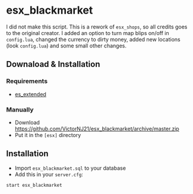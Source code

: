 # esx_blackmarket
I did not make this script. This is a rework of ```esx_shops```, so all credits goes to the original creator. I added an option to turn map blips on/off in ```config.lua```, changed the currency to dirty money, added new locations (look ```config.lua```) and some small other changes.

## Downaload & Installation

### Requirements
- [es_extended](https://github.com/esx-framework/es_extended)

### Manually
- Download https://github.com/VictorNJ21/esx_blackmarket/archive/master.zip
- Put it in the ```[esx]``` directory

## Installation
- Import ```esx_blackmarket.sql``` to your database
- Add this in your ```server.cfg```:
```
start esx_blackmarket
```



